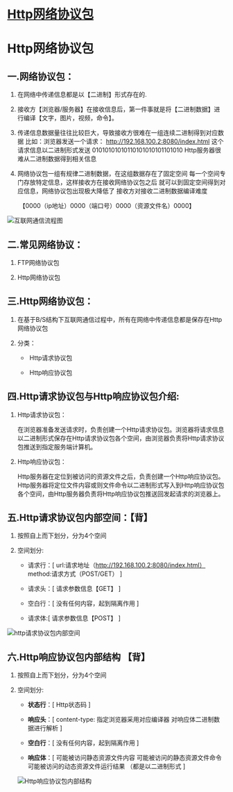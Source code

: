 # [Http网络协议包](https://github.com/Type-Gao/blog/issues/1)

# Http网络协议包  







## 一.网络协议包：

1. 在网络中传递信息都是以【二进制】形式存在的.

2. 接收方【浏览器/服务器】在接收信息后，第一件事就是将【二进制数据】进行编译【文字，图片，视频，命令】。

3. 传递信息数据量往往比较巨大，导致接收方很难在一组连续二进制得到对应数据
   比如：浏览器发送一个请求： http://192.168.100.2:8080/index.html
   	       这个请求信息以二进制形式发送 01010101010110101010101101010
   	       Http服务器很难从二进制数据得到相关信息

4. 网络协议包一组有规律二进制数据，在这组数据存在了固定空间
   	每一个空间专门存放特定信息，这样接收方在接收网络协议包之后
   	  就可以到固定空间得到对应信息，网络协议包出现极大降低了
   	  接收方对接收二进制数据编译难度

   ​	  【0000（ip地址）0000（端口号）0000（资源文件名）0000】

![互联网通信流程图](http://gao8847.oss-cn-hangzhou.aliyuncs.com/img%E4%BA%92%E8%81%94%E7%BD%91%E9%80%9A%E4%BF%A1%E6%B5%81%E7%A8%8B%E5%9B%BE.png)



## 二.常见网络协议：

1. FTP网络协议包

2. Http网络协议包



## 三.Http网络协议包：

1. 在基于B/S结构下互联网通信过程中，所有在网络中传递信息都是保存在Http网络协议包

2. 分类：

   - ​	Http请求协议包

   - ​	Http响应协议包



## 四.Http请求协议包与Http响应协议包介绍:

1. Http请求协议包：

   在浏览器准备发送请求时，负责创建一个Http请求协议包。浏览器将请求信息以二进制形式保存在Http请求协议包各个空间，由浏览器负责将Http请求协议包推送到指定服务端计算机。

   

2. Http响应协议包：

   Http服务器在定位到被访问的资源文件之后，负责创建一个Http响应协议包。Http服务器将定位文件内容或则文件命令以二进制形式写入到Http响应协议包各个空间，由Http服务器负责将Http响应协议包推送回发起请求的浏览器上。



## 五.Http请求协议包内部空间：【背】

1. 按照自上而下划分，分为4个空间

2. 空间划分:

   - 请求行：[
                     url:请求地址（http://192.168.100.2:8080/index.html）
                     method:请求方式（POST/GET）
                    ]

   - 请求头：[
                     请求参数信息【GET】
                    ]

   - 空白行：[
                     没有任何内容，起到隔离作用
                    ]

   - 请求体:[
                    请求参数信息【POST】
                   ]

![http请求协议包内部空间](http://gao8847.oss-cn-hangzhou.aliyuncs.com/imghttp%E8%AF%B7%E6%B1%82%E5%8D%8F%E8%AE%AE%E5%8C%85%E5%86%85%E9%83%A8%E7%A9%BA%E9%97%B4.png)



## 六.Http响应协议包内部结构 【背】

1. 按照自上而下划分，分为4个空间

2. 空间划分:

   - **状态行**：[
     	                  Http状态码
     				]

   

   - **响应头**：[
         	                  content-type: 指定浏览器采用对应编译器
         			                        对响应体二进制数据进行解析
     				]

   

   - **空白行**：[
         	                  没有任何内容，起到隔离作用
     				]

   

   - **响应体**：[
         	                  可能被访问静态资源文件内容
         			          可能被访问的静态资源文件命令
         			          可能被访问的动态资源文件运行结果
         	                  （都是以二进制形式
         	                ]

   ![Http响应协议包内部结构](http://gao8847.oss-cn-hangzhou.aliyuncs.com/imgHttp%E5%93%8D%E5%BA%94%E5%8D%8F%E8%AE%AE%E5%8C%85%E5%86%85%E9%83%A8%E7%BB%93%E6%9E%84.png)